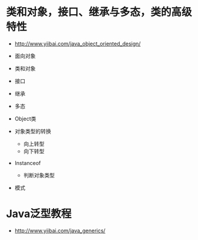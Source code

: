 # 类和对象，接口、继承与多态，类的高级特性

- <http://www.yiibai.com/java_object_oriented_design/>
- 面向对象
- 类和对象
- 接口
- 继承
- 多态
- Object类
- 对象类型的转换

  - 向上转型
  - 向下转型

- Instanceof

  - 判断对象类型

- 模式

# Java泛型教程

- <http://www.yiibai.com/java_generics/>
